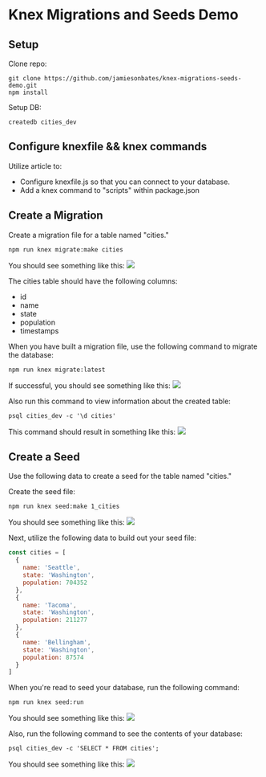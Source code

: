 # Knex Migrations and Seeds Demo

## Setup

Clone repo:
```
git clone https://github.com/jamiesonbates/knex-migrations-seeds-demo.git
npm install
```

Setup DB:
```
createdb cities_dev
```

## Configure knexfile && knex commands
Utilize article to:
* Configure knexfile.js so that you can connect to your database.
* Add a knex command to "scripts" within package.json

## Create a Migration
Create a migration file for a table named "cities."
```
npm run knex migrate:make cities
```

You should see something like this:
![](https://students-gschool-production.s3.amazonaws.com/uploads/asset/file/627/1._fish__-Users-jamiesonbates-Projects-g56-lectures-knex-migrations-seeds-demo__fish__iTerm2__Today_at_8.24.20_AM.png)

The cities table should have the following columns:
* id
* name
* state
* population
* timestamps

When you have built a migration file, use the following command to migrate the database:
```
npm run knex migrate:latest
```

If successful, you should see something like this:
![](https://students-gschool-production.s3.amazonaws.com/uploads/asset/file/631/1._fish__-Users-jamiesonbates-Projects-g56-lectures-knex-migrations-seeds-demo__fish__iTerm2__Today_at_8.23.14_AM.png)

Also run this command to view information about the created table:
```
psql cities_dev -c '\d cities'
```
This command should result in something like this:
![](https://students-gschool-production.s3.amazonaws.com/uploads/asset/file/626/1._fish__-Users-jamiesonbates-Projects-g56-lectures-knex-migrations-seeds-demo__fish__iTerm2__Today_at_8.25.10_AM.png)

## Create a Seed
Use the following data to create a seed for the table named "cities."

Create the seed file:
```
npm run knex seed:make 1_cities
```

You should see something like this:
![](https://students-gschool-production.s3.amazonaws.com/uploads/asset/file/628/1._fish__-Users-jamiesonbates-Projects-g56-lectures-knex-migrations-seeds-demo__fish__iTerm2__Today_at_8.16.54_AM.png)

Next, utilize the following data to build out your seed file:
```javascript
const cities = [
  {
    name: 'Seattle',
    state: 'Washington',
    population: 704352
  },
  {
    name: 'Tacoma',
    state: 'Washington',
    population: 211277
  },
  {
    name: 'Bellingham',
    state: 'Washington',
    population: 87574
  }
]
```

When you're read to seed your database, run the following command:
```
npm run knex seed:run
```

You should see something like this:
![](https://students-gschool-production.s3.amazonaws.com/uploads/asset/file/629/1._fish__-Users-jamiesonbates-Projects-g56-lectures-knex-migrations-seeds-demo__fish__iTerm2__Today_at_8.27.38_AM.png)


Also, run the following command to see the contents of your database:
```
psql cities_dev -c 'SELECT * FROM cities';
```

You should see something like this:
![](https://students-gschool-production.s3.amazonaws.com/uploads/asset/file/630/asdfasdfasdfsadf.png)
